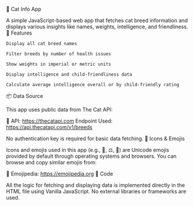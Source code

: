 🐾 Cat Info App

A simple JavaScript-based web app that fetches cat breed information and displays various insights like names, weights, intelligence, and friendliness.
🔧 Features

    Display all cat breed names

    Filter breeds by number of health issues

    Show weights in imperial or metric units

    Display intelligence and child-friendliness data

    Calculate average intelligence overall or by child-friendly rating

📦 Data Source

This app uses public data from The Cat API:

🔗 API: https://thecatapi.com
Endpoint Used: https://api.thecatapi.com/v1/breeds

No authentication key is required for basic data fetching.
🎨 Icons & Emojis

Icons and emojis used in this app (e.g., 🧠, ⚖️, 👶) are Unicode emojis provided by default through operating systems and browsers.
You can browse and copy similar emojis from:

🔗 Emojipedia: https://emojipedia.org
📁 Code

All the logic for fetching and displaying data is implemented directly in the HTML file using Vanilla JavaScript.
No external libraries or frameworks are used.
